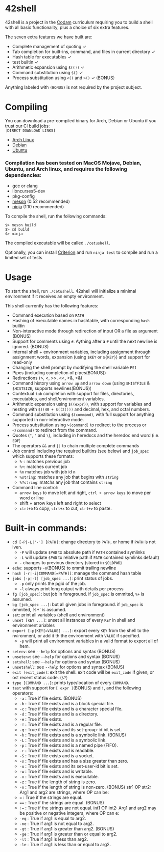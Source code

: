 # 42shell

42shell is a project in the [Codam](https://www.codam.nl/) curriculum requiring you to build a shell with all basic functionality, plus a choice of six extra features.

The seven extra features we have built are:
- Complete management of quoting ✓
- Tab completion for built-ins, command, and files in current directory ✓
- Hash table for executables ✓
- test builtin ✓
- Arithmetic expansion using `$(())` ✓
- Command substitution using `$()` ✓
- Process substitution using `<()` and `>()` ✓ (BONUS)

Anything labeled with `(BONUS)` is not required by the project subject.



# Compiling
You can download a pre-compiled binary for Arch, Debian or Ubuntu if you trust our CI build jobs:\
`[DIRECT DOWNLOAD LINKS]`
- [Arch Linux](https://gitlab.com/Devanando/42shell/-/jobs/artifacts/master/download?job=arch-build)
- [Debian](https://gitlab.com/Devanando/42shell/-/jobs/artifacts/master/download?job=debian-build)
- [Ubuntu](https://gitlab.com/Devanando/42shell/-/jobs/artifacts/master/download?job=ubuntu-build)

### Compilation has been tested on MacOS Mojave, Debian, Ubuntu, and Arch linux, and requires the following dependencies:
- gcc or clang
- libncurses5-dev
- pkg-config
- [meson](https://mesonbuild.com/) (0.52 recommended)
- [ninja](https://ninja-build.org/) (1.10 recommended)

To compile the shell, run the following commands:
```
$> meson build
$> cd build
$> ninja
```
The compiled executable will be called `./cetushell`.

Optionally, you can install [Criterion](https://github.com/Snaipe/Criterion) and run `ninja test` to compile and run a limited set of tests.

# Usage
To start the shell, run `./cetushell`.
42shell will initialize a minimal environment if it receives an empty environment.

This shell currently has the following features:
- Command execution based on `PATH`
- Hashing of executable names in hashtable, with corresponding `hash` builtin
- Non-interactive mode through redirection of input OR a file as argument (BONUS)
- Support for comments using `#`. Aything after a `#` until the next newline is ignored. (BONUS)
- Internal shell + environment variables, including assignment through assignment words, expansion (using `$KEY` or `${KEY}`) and support for read-only
- Changing the shell prompt by modifying the shell variable `PS1`
- Pipes (including completion of pipes(BONUS))
- Redirections (>, <, >>, <<, >&, <&)
- Command history using `arrow up` and `arrow down` (using `$HISTFILE` & `$HISTSIZE`, supports newlines(BONUS))
- Contextual `tab` completion with support for files, directories, executables, and shell/environment variables.
- Arithmetic expansion using `$((expr))`, with support for variables and nesting with `$((40 + $((2))))` and decimal, hex, and octal numbers.
- Command substitution using `$(command)`, with full support for anything supported in non-interactive mode.
- Process substitution using `>(command)` to redirect to the process or `<(command)` to redirect from the command.
- Quotes (`"`, `'` and `\`), including in heredocs and the heredoc end word (i.e. `EOF`)
- The operators `&&` and `||` to chain multiple complete commands
- Job control including the required builtins (see below) and `job_spec` which supports these formats:
	- `%-`: matches previous job
	- `%+`: matches current job
	- `%n` matches job with job id `n`
	- `%string`: matches any job that begins with `string`
	- `%?string`: matchs any job that contains `string`
- Command line control:
	- `arrow keys` to move left and right, `ctrl + arrow keys` to move per word or line
	- shift + arrow keys left and right to select
	- `ctrl+b` to copy, `ctrl+x` to cut, `ctrl+v` to paste.
# Built-in commands:
- `cd [-P|-L|'-'] [PATH]`: change directory to `PATH`, or home if `PATH` is not iven.
	- `-P` will update `$PWD` to absolute path if `PATH` contained symlinks
	- `-L` will update `$PWD` to relative path if `PATH` contained symlinks default)
	- `-` changes to previous directory (stored in `$OLDPWD`)
- `echo`: supports `-n`(BONUS) to ommit trailing newline
- `hash [-r|-i|COMMAND[=PATH]]`: manage the command hash table
- `jobs [-p|-l] [job_spec ...]`: print status of jobs.
	- `-p` only prints the pgid of the job.
	- `-l` always print long output with details per process
- `fg [job_spec]`: but job in foreground. if `job_spec` is ommited, `%+` is assumed.
- `bg [job_spec ...]`: but all given jobs in foreground. if `job_spec` is ommited, %+` is assumed.
- `set`: print all variables (shell and environment)
- `unset [KEY ...]`: unset all instances of every `KEY` in shell and environment ariables
- `export [-p|KEY[=VALUE] ...]`: export every `KEY` from the shell to the nvironment, or add it th the environment with `VALUE` if specified.
	- `-p` will print all environment variables in a valid format to export all of hem.
- `setenv`: see `--help` for options and syntax (BONUS)
- `unsetenv`: see `--help` for options and syntax (BONUS)
- `setshell`: see `--help` for options and syntax (BONUS)
- `unsetshell`: see `--help` for options and syntax (BONUS)
- `exit [exit_code]`: exit the shell. exit code will be `exit_code` if given, or ost recent status code. (`$?`)
- `type [COMMAND ...]`: prints type/location of every `COMMAND`.
- `test` with support for `[ expr ]`(BONUS) and `!`, and the following operators:
	- `-a` : True if file exists. (BONUS)
	- `-b` : True if file exists and is a block special file.
	- `-c` : True if file exists and is a character special file.
	- `-d` : True if file exists and is a directory.
	- `-e` : True if file exists.
	- `-f` : True if file exists and is a regular file.
	- `-g` : True if file exists and its set-group-id bit is set.
	- `-h` : True if file exists and is a symbolic link. (BONUS)
	- `-L` : True if file exists and is a symbolic link.
	- `-p` : True if file exists and is a named pipe (FIFO).
	- `-r` : True if file exists and is readable.
	- `-S` : True if file exists and is a socket.
	- `-s` : True if file exists and has a size greater than zero.
	- `-u` : True if file exists and its set-user-id bit is set.
	- `-w` : True if file exists and is writable.
	- `-x` : True if file exists and is executable.
	- `-z` : True if the length of string is zero.
	- `-n` : True if the length of string is non-zero. (BONUS)
	str1 OP str2: Arg1 and arg2 are strings, where OP can be:
	- `=` : True if the strings are equal.
	- `==` : True if the strings are equal. (BONUS)
	- `!=` : True if the strings are not equal.
	int1 OP int2: Arg1 and arg2 may be positive or negative integers, where OP can e:
	- `-eq` : True if arg1 is equal to arg2.
	- `-ne` : True if arg1 is not equal to arg2.
	- `-gt` : True if arg1 is greater than arg2. (BONUS)
	- `-ge` : True if arg1 is greater than or equal to arg2.
	- `-lt` : True if arg1 is less than arg2.
	- `-le` : True if arg1 is less than or equal to arg2.
